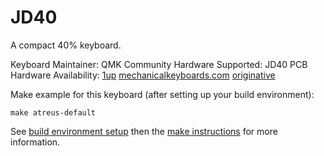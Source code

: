 JD40
===

A compact 40% keyboard.

Keyboard Maintainer: QMK Community
Hardware Supported: JD40 PCB
Hardware Availability: [1up](https://1upkeyboards.com/jd40-mkii-1up-keyboards-logo-pcb.html) [mechanicalkeyboards.com](https://mechanicalkeyboards.com/shop/index.php?l=product_detail&p=2452) [originative](https://originative.co/products/jd40-pcb)

Make example for this keyboard (after setting up your build environment):

    make atreus-default

See [build environment setup](https://docs.qmk.fm/build_environment_setup.html) then the [make instructions](https://docs.qmk.fm/make_instructions.html) for more information.
